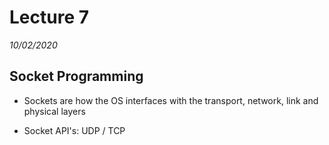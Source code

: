 # Lecture 7
*10/02/2020*

## Socket Programming
- Sockets are how the OS interfaces with the transport, network, link and physical layers

- Socket API's: UDP / TCP
